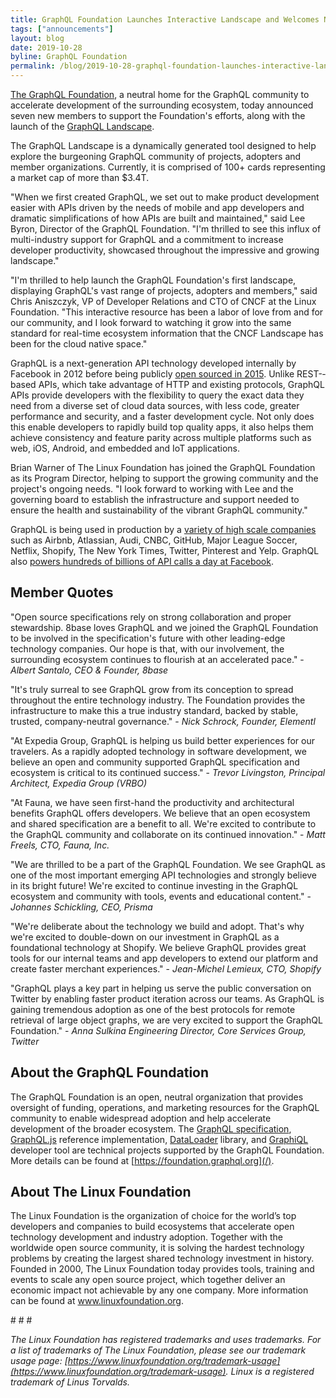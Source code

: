 ```yaml
---
title: GraphQL Foundation Launches Interactive Landscape and Welcomes New Members from Open Source Summit Europe
tags: ["announcements"]
layout: blog
date: 2019-10-28
byline: GraphQL Foundation
permalink: /blog/2019-10-28-graphql-foundation-launches-interactive-landscape-welcomes-new-members
---
```

[The GraphQL Foundation](/), a neutral home for the GraphQL community to accelerate development of the surrounding ecosystem, today announced seven new members to support the Foundation's efforts, along with the launch of the [GraphQL Landscape](https://landscape.graphql.org).

The GraphQL Landscape is a dynamically generated tool designed to help explore the burgeoning GraphQL community of projects, adopters and member organizations. Currently, it is comprised of 100+ cards representing a market cap of more than $3.4T.

"When we first created GraphQL, we set out to make product development easier with APIs driven by the needs of mobile and app developers and dramatic simplifications of how APIs are built and maintained," said Lee Byron, Director of the GraphQL Foundation. "I'm thrilled to see this influx of multi-industry support for GraphQL and a commitment to increase developer productivity, showcased throughout the impressive and growing landscape."

"I'm thrilled to help launch the GraphQL Foundation's first landscape, displaying GraphQL's vast range of projects, adopters and members," said Chris Aniszczyk, VP of Developer Relations and CTO of CNCF at the Linux Foundation. "This interactive resource has been a labor of love from and for our community, and I look forward to watching it grow into the same standard for real-time ecosystem information that the CNCF Landscape has been for the cloud native space." 

GraphQL is a next­-generation API technology developed internally by Facebook in 2012 before being publicly [open sourced in 2015](https://code.fb.com/core-data/graphql-a-data-query-language/). Unlike REST-­based APIs, which take advantage of HTTP and existing protocols, GraphQL APIs provide developers with the flexibility to query the exact data they need from a diverse set of cloud data sources, with less code, greater performance and security, and a faster development cycle. Not only does this enable developers to rapidly build top­ quality apps, it also helps them achieve consistency and feature parity across multiple platforms such as web, iOS, Android, and embedded and IoT applications.

Brian Warner of The Linux Foundation has joined the GraphQL Foundation as its Program Director, helping to support the growing community and the project's ongoing needs. "I look forward to working with Lee and the governing board to establish the infrastructure and support needed to ensure the health and sustainability of the vibrant GraphQL community."

GraphQL is being used in production by a [variety of high scale companies](https://graphql.org/users/) such as Airbnb, Atlassian, Audi, CNBC, GitHub, Major League Soccer, Netflix, Shopify, The New York Times, Twitter, Pinterest and Yelp. GraphQL also [powers hundreds of billions of API calls a day at Facebook](https://code.fb.com/core-data/graphql-a-data-query-language/). 

## Member Quotes 

"Open source specifications rely on strong collaboration and proper stewardship. 8base loves GraphQL and we joined the GraphQL Foundation to be involved in the specification's future with other leading-edge technology companies. Our hope is that, with our involvement, the surrounding ecosystem continues to flourish at an accelerated pace." - *Albert Santalo, CEO & Founder, 8base*
 
"It's truly surreal to see GraphQL grow from its conception to spread throughout the entire technology industry. The Foundation provides the infrastructure to make this a true industry standard, backed by stable, trusted, company-neutral governance." - *Nick Schrock, Founder, Elementl*

"At Expedia Group, GraphQL is helping us build better experiences for our travelers. As a rapidly adopted technology in software development, we believe an open and community supported GraphQL specification and ecosystem is critical to its continued success." - *Trevor Livingston, Principal Architect, Expedia Group (VRBO)*

"At Fauna, we have seen first-hand the productivity and architectural benefits GraphQL offers developers. We believe that an open ecosystem and shared specification are a benefit to all. We're excited to contribute to the GraphQL community and collaborate on its continued innovation." - *Matt Freels, CTO, Fauna, Inc.*
 
"We are thrilled to be a part of the GraphQL Foundation. We see GraphQL as one of the most important emerging API technologies and strongly believe in its bright future! We're excited to continue investing in the GraphQL ecosystem and community with tools, events and educational content." - *Johannes Schickling, CEO, Prisma*
 
"We're deliberate about the technology we build and adopt. That's why we're excited to double-down on our investment in GraphQL as a foundational technology at Shopify. We believe GraphQL provides great tools for our internal teams and app developers to extend our platform and create faster merchant experiences." - *Jean-Michel Lemieux, CTO, Shopify*
 
"GraphQL plays a key part in helping us serve the public conversation on Twitter by enabling faster product iteration across our teams. As GraphQL is gaining tremendous adoption as one of the best protocols for remote retrieval of large object graphs, we are very excited to support the GraphQL Foundation." - *Anna Sulkina Engineering Director, Core Services Group, Twitter*

## About the GraphQL Foundation

The GraphQL Foundation is an open, neutral organization that provides oversight of funding,  operations, and marketing resources for the GraphQL community to enable widespread adoption and help accelerate development of the broader ecosystem. The [GraphQL specification](https://github.com/graphql/graphql-spec), [GraphQL.js](https://github.com/graphql/graphql-js) reference implementation, [DataLoader](https://github.com/graphql/dataloader) library, and [GraphiQL](https://github.com/graphql/graphiql) developer tool are technical projects supported by the GraphQL Foundation. More details can be found at [https://foundation.graphql.org](/).

## About The Linux Foundation

The Linux Foundation is the organization of choice for the world’s top developers and companies to build ecosystems that accelerate open technology development and industry adoption. Together with the worldwide open source community, it is solving the hardest technology problems by creating the largest shared technology investment in history. Founded in 2000, The Linux Foundation today provides tools, training and events to scale any open source project, which together deliver an economic impact not achievable by any one company. More information can be found at www.linuxfoundation.org.
 
\# \# \#

*The Linux Foundation has registered trademarks and uses trademarks. For a list of trademarks of The Linux Foundation, please see our trademark usage page: [https://www.linuxfoundation.org/trademark-usage](https://www.linuxfoundation.org/trademark-usage). Linux is a registered trademark of Linus Torvalds.*


